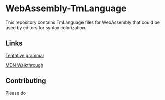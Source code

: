 # WebAssembly-TmLanguage

This repository contains TmLanguage files for WebAssembly that could be used by editors for syntax colorization.

## Links

[Tentative grammar](https://github.com/WebAssembly/spec/tree/master/interpreter/#s-expression-syntax)

[MDN Walkthrough](https://developer.mozilla.org/en-US/docs/WebAssembly/Understanding_the_text_format)

## Contributing

Please do
